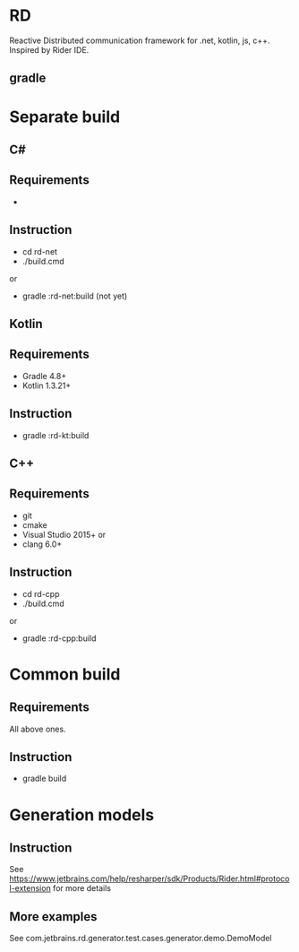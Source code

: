 
# RD

Reactive Distributed communication framework for .net, kotlin, js, c++. Inspired by Rider IDE. 

## gradle

# Separate build

## C#

## Requirements

* 

## Instruction

* cd rd-net
* ./build.cmd

or

* gradle :rd-net:build (not yet)

## Kotlin

## Requirements

* Gradle 4.8+
* Kotlin 1.3.21+

## Instruction

* gradle :rd-kt:build

## C++

## Requirements

* git
* cmake
* Visual Studio 2015+
or
* clang 6.0+

## Instruction

* cd rd-cpp
* ./build.cmd

or

* gradle :rd-cpp:build

# Common build

## Requirements

All above ones.

## Instruction

* gradle build

# Generation models

## Instruction

See https://www.jetbrains.com/help/resharper/sdk/Products/Rider.html#protocol-extension for more details

## More examples

See com.jetbrains.rd.generator.test.cases.generator.demo.DemoModel